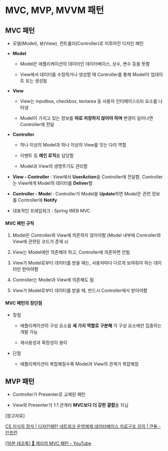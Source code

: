 # MVC, MVP, MVVM 패턴

## MVC 패턴

- 모델(Model), 뷰(View), 컨트롤러(Controller)로 이루어진 디자인 패턴

- **Model**
  
  - Model은 애플리케이션의 데이터인 데이터베이스, 상수, 변수 등을 뜻함
  
  - View에서 데이터를 수정하거나 생성할 때 Controller를 통해 Model이 업데이트 또는 생성됨

- **View**
  
  - View는 inputbox, checkbox, textarea 등 사용자 인터페이스(UI) 요소를 나타냄
  
  - Model이 가지고 있는 정보를 **따로 저장하지 않아야 하며** 변경이 일어나면 Controller에 전달

- **Controller**
  
  - 하나 이상의 Model과 하나 이상의 View를 잇는 다리 역할
  
  - 이벤트 등 **메인 로직**을 담당함
  
  - Model과 View의 생명주기도 관리함

- **View - Controller** : View에서 **UserAction**을 Controller에 전달함. Controller는 View에게 Model의 데이터를 **Deliver**함

- **Controller - Mode**l : Controller가 Model을 **Update**하면 Model은 관련 정보를 Controller에 **Notify**

- 대표적인 프레임워크 : Spring WEB MVC

#### MVC 패턴 규칙

1. Model은 Controller와 View에 의존하지 않아야함 (Model 내부에 Controller와 View에 관련된 코드가 존재 x)

2. View는 Model에만 의존해야 하고, Controller에 의존하면 안됨

3. View가 Model로부터 데이터를 받을 때는, 사용자마다 다르게 보여줘야 하는 데이터만 받아야함

4. Controller는 Model과 View에 의존해도 됨

5. View가 Model로부터 데이터를 받을 때, 반드시 Controller에서 받아야함

#### MVC 패턴의 장단점

- 장점
  
  - 애플리케이션의 구성 요소를 **세 가지 역할로 구분해** 각 구성 요소에만 집중하는 개발 가능
  
  - 재사용성과 확장성이 용이

- 단점
  
  - 애플리케이션이 복잡해질수록 Model과 View의 관계가 복잡해짐



## MVP 패턴

- Controller가 Presenter로 교체된 패턴

- View와 Presenter가 1:1 관계라 **MVC보다 더 강한 결합**을 지님





[참고자료]

[CS 지식의 정석 | 디자인패턴 네트워크 운영체제 데이터베이스 자료구조 강의 | 큰돌 - 인프런](https://www.inflearn.com/course/%EA%B0%9C%EB%B0%9C%EC%9E%90-%EB%A9%B4%EC%A0%91-cs-%ED%8A%B9%EA%B0%95/dashboard)

[[10분 테코톡] 🧀 제리의 MVC 패턴 - YouTube](https://www.youtube.com/watch?v=ogaXW6KPc8I)


